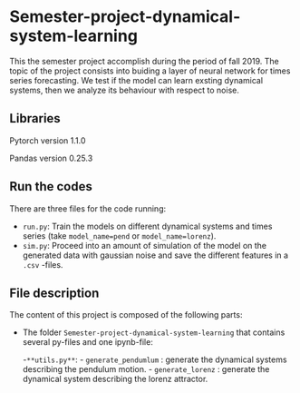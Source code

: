 # Semester-project-dynamical-system-learning
This the semester project accomplish during the period of fall 2019. The topic of the project consists into buiding a layer of neural network for times series forecasting. We test if the model can learn exsting dynamical systems, then we analyze its behaviour with respect to noise.

## Libraries
Pytorch version 1.1.0

Pandas version 0.25.3

## Run the codes
There are three files for the code running:
- ``run.py``: Train the models on different dynamical systems and times series (take ``model_name=pend`` or ``model_name=lorenz``).
- ``sim.py``: Proceed into an amount of simulation of the model on the generated data with gaussian noise and save the different features in a ``.csv`` -files.

## File description
The content of this project is composed of the following parts:

- The folder ``Semester-project-dynamical-system-learning`` that contains several py-files and one ipynb-file:
      
   -``**utils.py**``:
                - ``generate_pendumlum`` : generate the dynamical systems describing the pendulum motion.
                - ``generate_lorenz`` : generate the dynamical system describing the lorenz attractor.
